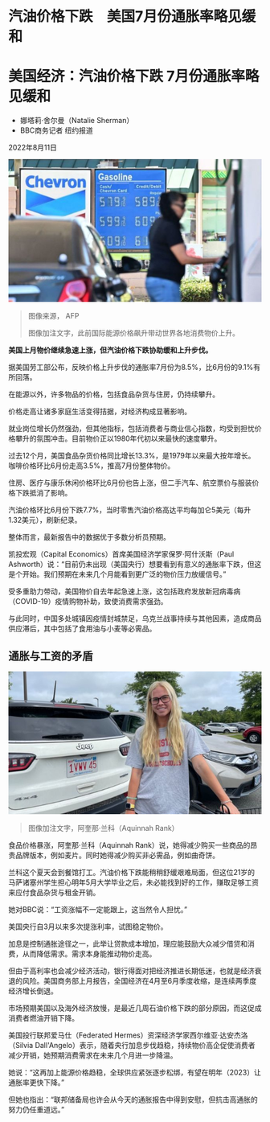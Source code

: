 # 汽油价格下跌　美国7月份通胀率略见缓和


#  美国经济：汽油价格下跌 7月份通胀率略见缓和

  * 娜塔莉·舍尔曼（Natalie Sherman） 
  * BBC商务记者 纽约报道 

2022年8月11日

![美国加州洛杉矶郡蒙特雷帕克市（蒙市）某加油站的价格牌版（19/7/2022）](_126276396_gettyimages-1242002475.jpg)

> 图像来源，  AFP
>
> 图像加注文字，此前国际能源价格飙升带动世界各地消费物价上升。

**美国上月物价继续急速上涨，但汽油价格下跌协助缓和上升步伐。**

据美国劳工部公布，反映价格上升步伐的通胀率7月份为8.5%，比6月份的9.1%有所回落。

在能源以外，许多物品的价格，包括食品杂货与住房，仍持续攀升。

价格走高让诸多家庭生活变得拮据，对经济构成显著影响。

就业岗位增长仍然强劲，但其他指标，包括消费者与商业信心指数，均受到担忧价格攀升的氛围冲击。目前物价正以1980年代初以来最快的速度攀升。

过去12个月，美国食品杂货价格同比增长13.3%，是1979年以来最大按年增长。咖啡价格环比6月份走高3.5%，推高7月份整体物价。

住房、医疗与康乐休闲价格环比6月份也告上涨，但二手汽车、航空票价与服装价格下跌抵消了影响。

汽油价格环比6月份下跌7.7%，当时零售汽油价格高达平均每加仑5美元（每升1.32美元），刷新纪录。

整体而言，最新报告中的数据优于多数分析员预期。

凯投宏观（Capital Economics）首席美国经济学家保罗·阿什沃斯（Paul Ashworth）说：“目前仍未出现（美国央行）想要看到有意义的通胀率下跌，但这是个开始。我们预期在未来几个月能看到更广泛的物价压力放缓信号。”

受多重助力带动，美国物价自去年起急速上涨，这包括政府发放新冠病毒病（COVID-19）疫情购物补助，致使消费需求强劲。

与此同时，中国多处城镇因疫情封城禁足，乌克兰战事持续与其他因素，造成商品供应滞后，其中包括了食用油与小麦等必需品。

##  通胀与工资的矛盾

![阿奎那·兰科](_126272880_whatsubject.jpg)

> 图像加注文字，阿奎那·兰科（Aquinnah Rank）

食品价格暴涨，阿奎那·兰科（Aquinnah Rank）说，她得减少购买一些商品的昂贵品牌版本，例如麦片。同时她得减少购买非必需品，例如曲奇饼。

兰科这个夏天会到餐馆打工。汽油价格下跌能稍稍舒缓艰难局面，但这位21岁的马萨诸塞州学生担心明年5月大学毕业之后，未必能找到好的工作，赚取足够工资来应付食品杂货与租金开销。

她对BBC说：“工资涨幅不一定能跟上，这当然令人担忧。”

美国央行自3月以来多次提涨利率，试图稳定物价。

加息是控制通胀途径之一，此举让贷款成本增加，理应能鼓励大众减少借贷和消费，从而降低需求。需求本身能推动物价走高。

但由于高利率也会减少经济活动，银行得面对把经济推进长期低迷，也就是经济衰退的风险。美国商务部上月报告，全国经济在4月至6月季度收缩，是连续两季度经济增长倒退。

市场预期美国以及海外经济放慢，是最近几周石油价格下跌的部分原因，而这促成消费者燃油开销下降。

美国投行联邦爱马仕（Federated Hermes）资深经济学家西尔维亚·达安杰洛（Silvia Dall'Angelo）表示，随着央行加息步伐趋稳，持续物价高企促使消费者减少开销，她预期消费需求在未来几个月进一步降温。

她说：“这再加上能源价格趋稳，全球供应紧张逐步松绑，有望在明年（2023）让通胀率更快下降。”

但她也指出：“联邦储备局也许会从今天的通胀报告中得到安慰，但抗击高通胀的努力仍任重道远。”


